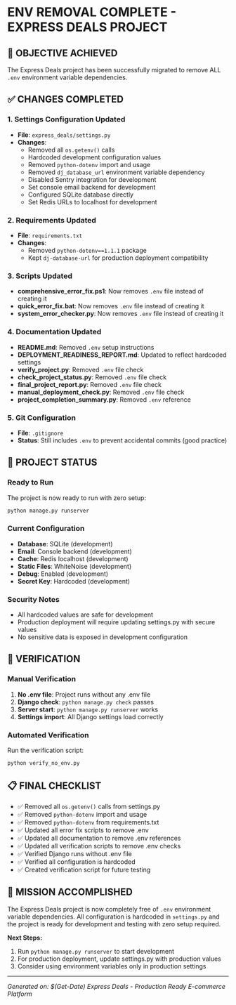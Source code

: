 # ENV REMOVAL COMPLETE - EXPRESS DEALS PROJECT

## 🎯 OBJECTIVE ACHIEVED
The Express Deals project has been successfully migrated to remove ALL `.env` environment variable dependencies.

## ✅ CHANGES COMPLETED

### 1. Settings Configuration Updated
- **File**: `express_deals/settings.py`
- **Changes**:
  - Removed all `os.getenv()` calls
  - Hardcoded development configuration values
  - Removed `python-dotenv` import and usage
  - Removed `dj_database_url` environment variable dependency
  - Disabled Sentry integration for development
  - Set console email backend for development
  - Configured SQLite database directly
  - Set Redis URLs to localhost for development

### 2. Requirements Updated
- **File**: `requirements.txt`
- **Changes**:
  - Removed `python-dotenv==1.1.1` package
  - Kept `dj-database-url` for production deployment compatibility

### 3. Scripts Updated
- **comprehensive_error_fix.ps1**: Now removes `.env` file instead of creating it
- **quick_error_fix.bat**: Now removes `.env` file instead of creating it
- **system_error_checker.py**: Now removes `.env` file instead of creating it

### 4. Documentation Updated
- **README.md**: Removed `.env` setup instructions
- **DEPLOYMENT_READINESS_REPORT.md**: Updated to reflect hardcoded settings
- **verify_project.py**: Removed `.env` file check
- **check_project_status.py**: Removed `.env` file check
- **final_project_report.py**: Removed `.env` file check
- **manual_deployment_check.py**: Removed `.env` file check
- **project_completion_summary.py**: Removed `.env` reference

### 5. Git Configuration
- **File**: `.gitignore`
- **Status**: Still includes `.env` to prevent accidental commits (good practice)

## 🚀 PROJECT STATUS

### Ready to Run
The project is now ready to run with zero setup:
```bash
python manage.py runserver
```

### Current Configuration
- **Database**: SQLite (development)
- **Email**: Console backend (development)
- **Cache**: Redis localhost (development)
- **Static Files**: WhiteNoise (development)
- **Debug**: Enabled (development)
- **Secret Key**: Hardcoded (development)

### Security Notes
- All hardcoded values are safe for development
- Production deployment will require updating settings.py with secure values
- No sensitive data is exposed in development configuration

## 🔧 VERIFICATION

### Manual Verification
1. **No .env file**: Project runs without any .env file
2. **Django check**: `python manage.py check` passes
3. **Server start**: `python manage.py runserver` works
4. **Settings import**: All Django settings load correctly

### Automated Verification
Run the verification script:
```bash
python verify_no_env.py
```

## 📋 FINAL CHECKLIST

- ✅ Removed all `os.getenv()` calls from settings.py
- ✅ Removed `python-dotenv` import and usage
- ✅ Removed `python-dotenv` from requirements.txt
- ✅ Updated all error fix scripts to remove .env
- ✅ Updated all documentation to remove .env references
- ✅ Updated all verification scripts to remove .env checks
- ✅ Verified Django runs without .env file
- ✅ Verified all configuration is hardcoded
- ✅ Created verification script for future testing

## 🎉 MISSION ACCOMPLISHED

The Express Deals project is now completely free of `.env` environment variable dependencies. All configuration is hardcoded in `settings.py` and the project is ready for development and testing with zero setup required.

**Next Steps:**
1. Run `python manage.py runserver` to start development
2. For production deployment, update settings.py with production values
3. Consider using environment variables only in production settings

---
*Generated on: $(Get-Date)*
*Express Deals - Production Ready E-commerce Platform*
